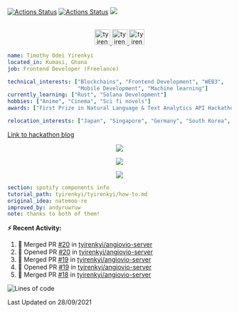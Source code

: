 [![Actions Status](https://github.com/tyirenkyi/tyirenkyi/workflows/wakatime-stats/badge.svg)](https://github.com/tyirenkyi/tyirenkyi/actions)
[![Actions Status](https://github.com/tyirenkyi/tyirenkyi/workflows/update-gh-activity/badge.svg)](https://github.com/tyirenkyi/tyirenkyi/actions)
![](https://visitor-badge.glitch.me/badge?page_id=tyirenkyi.tyirenkyi)

<p align="center">
<br/>
<a href="https://twitter.com/darthapplejewce">
  <img alt="tyirenkyi | Twitter" width="35px" src="https://image.flaticon.com/icons/svg/2111/2111703.svg" />
</a>
<a href="https://www.linkedin.com/in/timothy-yirenkyi-b45b9b137/">
  <img alt="tyirenkyi's LinkdeIN" width="35px" src="https://image.flaticon.com/icons/svg/2111/2111465.svg" />
</a
<a href="https://open.spotify.com/user/6jyx0hj1911n2xd4rm3vwm8j9?si=f0e62187bc474bdf">
  <img alt="tyirenkyi's Spotify" width="35px" src="https://image.flaticon.com/icons/svg/2111/2111627.svg" />
</a>
</p>

```yaml
name: Timothy Odei Yirenkyi
located_in: Kumasi, Ghana
job: Frontend Developer (Freelance)

technical_interests: ["Blockchains", "Frontend Development", "WEB3", 
                      "Mobile Development", "Machine learning"]
currently_learning: ["Rust", "Solana Development"]
hobbies: ["Anime", "Cinema", "Sci fi novels"]
awards: ["First Prize in Natural Language & Text Analytics API Hackathon"]

relocation_interests: ["Japan", "Singapore", "Germany", "South Korea", "UK"]
```

<a href="https://www.expert.ai/blog/the-story-behind-hackathon-winning-peer-reviewers-app">Link to hackathon blog</a>

<p align="center">
  <img alig src="https://github-profile-trophy.vercel.app/?username=tyirenkyi&column=6&rank=SSS,SS,S,AAA,AA,A,B,C" />
</p>


<p align="center">
  <a href="https://tyirenkyi.vercel.app/api/now-playing?open">
    <!-- Music bars move to the beat and are colored based on the track's happiness, danceability and energy! -->
    <img src="https://tyirenkyi.vercel.app/api/now-playing">
  </a>
</p>

<p align="center">
  <img src="https://tyirenkyi.vercel.app/api/top-played">
</p>
 
```yaml
section: spotify components info
tutorial_path: tyirenkyi/tyirenkyi/how-to.md
original_idea: natemoo-re
improved_by: andyruwruw
note: thanks to both of them!
```


**:zap: Recent Activity:**

<!--START_SECTION:activity-->
1. 🎉 Merged PR [#20](https://github.com/tyirenkyi/angiovio-server/pull/20) in [tyirenkyi/angiovio-server](https://github.com/tyirenkyi/angiovio-server)
2. 💪 Opened PR [#20](https://github.com/tyirenkyi/angiovio-server/pull/20) in [tyirenkyi/angiovio-server](https://github.com/tyirenkyi/angiovio-server)
3. 🎉 Merged PR [#19](https://github.com/tyirenkyi/angiovio-server/pull/19) in [tyirenkyi/angiovio-server](https://github.com/tyirenkyi/angiovio-server)
4. 💪 Opened PR [#19](https://github.com/tyirenkyi/angiovio-server/pull/19) in [tyirenkyi/angiovio-server](https://github.com/tyirenkyi/angiovio-server)
5. 🎉 Merged PR [#18](https://github.com/tyirenkyi/angiovio-server/pull/18) in [tyirenkyi/angiovio-server](https://github.com/tyirenkyi/angiovio-server)
<!--END_SECTION:activity-->

<!--START_SECTION:waka-->
![Lines of code](https://img.shields.io/badge/From%20Hello%20World%20I%27ve%20Written-7.4%20million%20lines%20of%20code-blue)


 Last Updated on 28/09/2021
<!--END_SECTION:waka-->

